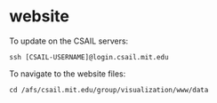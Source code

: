 # website

To update on the CSAIL servers:

```ssh [CSAIL-USERNAME]@login.csail.mit.edu```

To navigate to the website files:

```cd /afs/csail.mit.edu/group/visualization/www/data```
